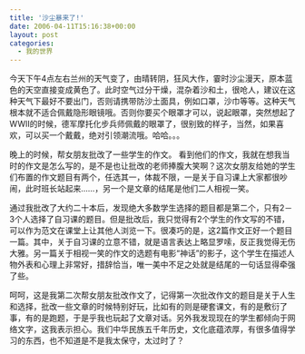 ```yaml
---
title: '沙尘暴来了!'
date: 2006-04-11T15:16:38+00:00
layout: post
categories:
  - 我的世界
---
```


今天下午4点左右兰州的天气变了，由晴转阴，狂风大作，霎时沙尘漫天，原本蓝色的天空直接变成黄色了。此时空气过分干燥，混杂着沙和土，很呛人，建议在这种天气下最好不要出门，否则请携带防沙土面具，例如口罩，沙巾等等。这种天气根本就不适合佩戴隐形眼镜哦。否则你要买个眼罩才可以，说起眼罩，突然想起了WWII的时候，德军摩托化步兵师佩戴的眼罩了，很别致的样子，当然，如果喜欢，可以买一个戴戴，绝对引领潮流哦。哈哈。。。

晚上的时候，帮女朋友批改了一些学生的作文。 看到他们的作文，我就在想我当时的作文是怎么写的，是不是也让批改的老师捧腹大笑啊？这次女朋友给她的学生们布置的作文题目有两个，任选其一，体裁不限，一是关于自习课上大家都很吵闹，此时班长站起来……，另一个是文章的结尾是他们二人相视一笑。

通过我批改了大约二十本后，发现绝大多数学生选择的题目都是第二个，只有2－3个人选择了自习课的题目。但是批改后，我只觉得有2个学生的作文写的不错，可以作为范文在课堂上让其他人浏览一下。很凑巧的是，这2篇作文正好一个题目一篇。其中，关于自习课的立意不错，就是语言表达上略显罗嗦，反正我觉得无伤大雅。另一篇关于相视一笑的作文的选题有电影“神话”的影子，这个学生在描述人物外表和心理上非常好，措辞恰当，唯一美中不足之处就是结尾的一句话显得牵强了些。

呵呵，这是我第二次帮女朋友批改作文了，记得第一次批改作文的题目是关于人生和选择，批改一些文章的时候特别好玩，比如有的则是硬套课文，有的是敷衍了事，有的是跑题，于是乎我也玩起了文章对话。另外我发现现在的学生都倾向于网络文字，这我表示担心。我们中华民族五千年历史，文化底蕴浓厚，有很多值得学习的东西，也不知道是不是我太保守，太过时了？

